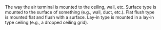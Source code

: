 The way the air terminal is mounted to the ceiling, wall, etc.
Surface type is mounted to the surface of something (e.g., wall, duct, etc.).
Flat flush type is mounted flat and flush with a surface.
Lay-in type is mounted in a lay-in type ceiling (e.g., a dropped ceiling grid).